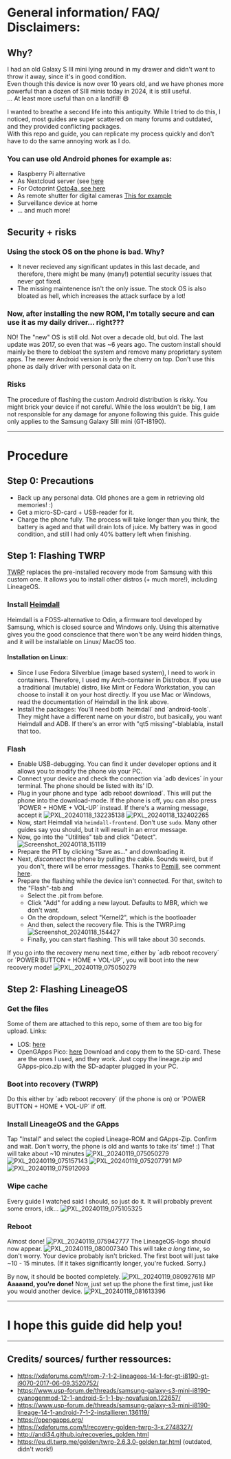 # General information/ FAQ/ Disclaimers:

## Why?
I had an old Galaxy S III mini lying around in my drawer and didn't want to throw it away, since it's in good condition.  
Even though this device is now over 10 years old, and we have phones more powerful than a dozen of SIII minis today in 2024, it is still useful.  
... At least more useful than on a landfill! 😄

I wanted to breathe a second life into this antiquity.
While I tried to do this, I noticed, most guides are super scattered on many forums and outdated, and they provided conflicting packages.  
With this repo and guide, you can replicate my process quickly and don't have to do the same annoying work as I do.  

### You can use old Android phones for example as:
* Raspberry Pi alternative
* As Nextcloud server (see [here](https://github.com/jancborchardt/nextcloud-scripts/blob/master/nextcloud-on-android.md)
* For Octoprint [Octo4a, see here](https://github.com/feelfreelinux/octo4a)
* As remote shutter for digital cameras [This for example](https://f-droid.org/de/packages/com.thibaudperso.sonycamera/)
* Surveillance device at home
* ... and much more!

## Security + risks
### Using the stock OS on the phone is bad. Why?
* It never recieved any significant updates in this last decade, and therefore, there might be many (many!) potential security issues that never got fixed.
* The missing maintenence isn't the only issue. The stock OS is also bloated as hell, which increases the attack surface by a lot!
### Now, after installing the new ROM, I'm totally secure and can use it as my daily driver... right???
NO! The "new" OS is still old. Not over a decade old, but old. The last update was 2017, so even that was ~6 years ago.
The custom install should mainly be there to debloat the system and remove many proprietary system apps. The newer Android version is only the cherry on top.
Don't use this phone as daily driver with personal data on it.

### Risks
The procedure of flashing the custom Android distribution is risky. You might brick your device if not careful.
While the loss wouldn't be big, I am not responsible for any damage for anyone following this guide.
This guide only applies to the Samsung Galaxy SIII mini (GT-I8190).

---

# Procedure
## Step 0: Precautions
- Back up any personal data. Old phones are a gem in retrieving old memories! :)
- Get a micro-SD-card + USB-reader for it.
- Charge the phone fully. The process will take longer than you think, the battery is aged and that will drain lots of juice.
My battery was in good condition, and still I had only 40% battery left when finishing.

## Step 1: Flashing TWRP
[TWRP](https://twrp.me/) replaces the pre-installed recovery mode from Samsung with this custom one. It allows you to install other distros (+ much more!), including LineageOS.
### Install [Heimdall](https://github.com/Benjamin-Dobell/Heimdall)
Heimdall is a FOSS-alternative to Odin, a firmware tool developed by Samsung, which is closed source and Windows only.
Using this alternative gives you the good conscience that there won't be any weird hidden things, and it will be installable on Linux/ MacOS too.
#### Installation on Linux:
* Since I use Fedora Silverblue (image based system), I need to work in containers. Therefore, I used my Arch-container in Distrobox.
  If you use a traditional (mutable) distro, like Mint or Fedora Workstation, you can choose to install it on your host directly.
  If you use Mac or Windows, read the documentation of Heimdall in the link above.
* Install the packages: You'll need both ´heimdall´ and ´android-tools´. They might have a different name on your distro, but basically, you want Heimdall and ADB. If there's an error with "qt5 missing"-blablabla, install that too.
### Flash
* Enable USB-debugging. You can find it under developer options and it allows you to modify the phone via your PC.
* Connect your device and check the connection via ´adb devices´ in your terminal. The phone should be listed with its' ID.
* Plug in your phone and type ´adb reboot download´. This will put the phone into the download-mode.
  If the phone is off, you can also press `POWER + HOME + VOL-UP´ instead.
If there's a warning message, accept it ![PXL_20240118_132235138](https://github.com/gluckgluckwasserbauch/galaxy-s3mini-secondlife/assets/99470494/ce53826b-60aa-4018-ba5f-46f124a15115)
![PXL_20240118_132402265](https://github.com/gluckgluckwasserbauch/galaxy-s3mini-secondlife/assets/99470494/a11c1488-36c4-41c6-a2e8-54082af59d29)
* Now, start Heimdall via `heimdall-frontend`. Don't use `sudo`. Many other guides say you should, but it will result in an error message.
* Now, go into the "Utilities" tab and click "Detect".
![Screenshot_20240118_151119](https://github.com/gluckgluckwasserbauch/galaxy-s3mini-secondlife/assets/99470494/5bf32fae-3ab9-42c0-8403-d6481c4abc56)
* Prepare the PIT by clicking "Save as..." and downloading it.
* Next, *disconnect* the phone by pulling the cable. 
Sounds weird, but if you don't, there will be error messages. 
Thanks to [Pemill](https://github.com/pemill), see comment [here](https://github.com/Benjamin-Dobell/Heimdall/issues/364#issuecomment-277053119).
* Prepare the flashing while the device isn't connected.
For that, switch to the "Flash"-tab and
  * Select the .pit from before.
  * Click "Add" for adding a new layout. Defaults to MBR, which we don't want.
  * On the dropdown, select "Kernel2", which is the bootloader
  * And then, select the recovery file. This is the TWRP.img
  ![Screenshot_20240118_154427](https://github.com/gluckgluckwasserbauch/galaxy-s3mini-secondlife/assets/99470494/0977f492-24ef-4d1c-b871-1a79b09b77f1)
  * Finally, you can start flashing. This will take about 30 seconds.

If you go into the recovery menu next time, either by ´adb reboot recovery´ or ´POWER BUTTON + HOME + VOL-UP´, you will boot into the new recovery mode!
![PXL_20240119_075050279](https://github.com/gluckgluckwasserbauch/galaxy-s3mini-secondlife/assets/99470494/f94e6e28-98d8-4de8-a2e5-6bb17b0caaea)


## Step 2: Flashing LineageOS
### Get the files
Some of them are attached to this repo, some of them are too big for upload.
Links:
  - LOS: [here](https://files.usp-forum.de/GalaxyS3MiniI8190/lineage20170609.zip)
  - OpenGApps Pico: [here](https://master.dl.sourceforge.net/project/opengapps/arm/20220215/open_gapps-arm-7.1-pico-20220215.zip?viasf=1)
Download and copy them to the SD-card. These are the ones I used, and they work.
Just copy the lineage.zip and GApps-pico.zip with the SD-adapter plugged in your PC.

### Boot into recovery (TWRP)
Do this either by ´adb reboot recovery´ (if the phone is on) or ´POWER BUTTON + HOME + VOL-UP´ if off.

### Install LineageOS and the GApps
Tap "Install" and select the copied Lineage-ROM and GApps-Zip.
Confirm and wait.
Don't worry, the phone is old and wants to take its' time! :)
That will take about ~10 minutes
![PXL_20240119_075050279](https://github.com/gluckgluckwasserbauch/galaxy-s3mini-secondlife/assets/99470494/7070cb0e-2668-4c16-b2aa-b8990a72f693)
![PXL_20240119_075157143](https://github.com/gluckgluckwasserbauch/galaxy-s3mini-secondlife/assets/99470494/cf442a90-fea1-467e-a5f9-446a66256ea0)
![PXL_20240119_075207791 MP](https://github.com/gluckgluckwasserbauch/galaxy-s3mini-secondlife/assets/99470494/af9dba88-d2b9-49a7-9c35-dbf0f2f354e9)
![PXL_20240119_075912093](https://github.com/gluckgluckwasserbauch/galaxy-s3mini-secondlife/assets/99470494/a947e8a7-2320-4b0f-8387-4e5caf6925dd)

### Wipe cache
Every guide I watched said I should, so just do it.
It will probably prevent some errors, idk...
![PXL_20240119_075105325](https://github.com/gluckgluckwasserbauch/galaxy-s3mini-secondlife/assets/99470494/d6354f00-da09-4ee7-92b1-51df2b75958a)

### Reboot
Almost done!
![PXL_20240119_075942777](https://github.com/gluckgluckwasserbauch/galaxy-s3mini-secondlife/assets/99470494/3ef97054-849c-4caa-8f65-d9c7fad1f5f1)
The LineageOS-logo should now appear.
![PXL_20240119_080007340](https://github.com/gluckgluckwasserbauch/galaxy-s3mini-secondlife/assets/99470494/c99ec4b9-986a-4aa0-aa6e-2017621d745e)
This will take *a long time*, so don't worry.
Your device probably isn't bricked. The first boot will just take ~10 - 15 minutes. 
(If it takes significantly longer, you're fucked. Sorry.)

By now, it should be booted completely.
![PXL_20240119_080927618 MP](https://github.com/gluckgluckwasserbauch/galaxy-s3mini-secondlife/assets/99470494/c535ede4-148d-4077-ac8e-d7579a0435ae)
**Aaaaand, you're done!**
Now, just set up the phone the first time, just like you would another device.
![PXL_20240119_081613396](https://github.com/gluckgluckwasserbauch/galaxy-s3mini-secondlife/assets/99470494/f2b145fd-3980-48ac-b36b-8fb8f2a82711)

---

# I hope this guide did help you!

---

## Credits/ sources/ further ressources:
- https://xdaforums.com/t/rom-7-1-2-lineageos-14-1-for-gt-i8190-gt-i9070-2017-06-09.3520752/
- https://www.usp-forum.de/threads/samsung-galaxy-s3-mini-i8190-cyanogenmod-12-1-android-5-1-1-by-novafusion.122657/
- https://www.usp-forum.de/threads/samsung-galaxy-s3-mini-i8190-lineage-14-1-android-7-1-2-installieren.136119/
- https://opengapps.org/
- https://xdaforums.com/t/recovery-golden-twrp-3-x.2748327/
- http://andi34.github.io/recoveries_golden.html
- https://eu.dl.twrp.me/golden/twrp-2.6.3.0-golden.tar.html (outdated, didn't work!)

